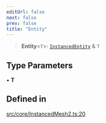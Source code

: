 ```yaml
---
editUrl: false
next: false
prev: false
title: "Entity"
---
```


> **Entity**\<`T`\>: [`InstancedEntity`](/api/classes/instancedentity/) & `T`

## Type Parameters

• **T**

## Defined in

[src/core/InstancedMesh2.ts:20](https://github.com/agargaro/instanced-mesh/blob/5ad9666a0beaed1f0631823bef7928480c66048b/src/core/InstancedMesh2.ts#L20)
